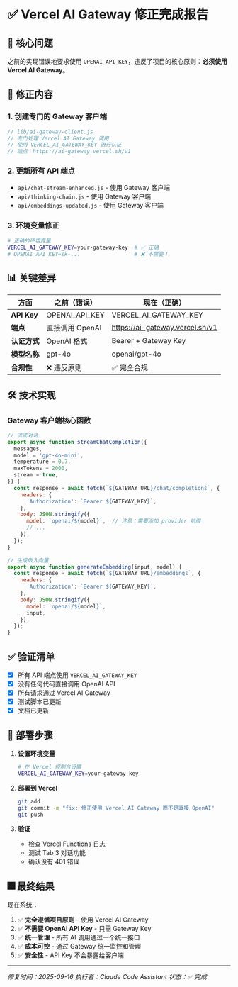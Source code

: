 # ✅ Vercel AI Gateway 修正完成报告

## 🎯 核心问题
之前的实现错误地要求使用 `OPENAI_API_KEY`，违反了项目的核心原则：**必须使用 Vercel AI Gateway**。

## 🔄 修正内容

### 1. **创建专门的 Gateway 客户端**
```javascript
// lib/ai-gateway-client.js
// 专门处理 Vercel AI Gateway 调用
// 使用 VERCEL_AI_GATEWAY_KEY 进行认证
// 端点：https://ai-gateway.vercel.sh/v1
```

### 2. **更新所有 API 端点**
- `api/chat-stream-enhanced.js` - 使用 Gateway 客户端
- `api/thinking-chain.js` - 使用 Gateway 客户端
- `api/embeddings-updated.js` - 使用 Gateway 客户端

### 3. **环境变量修正**
```bash
# 正确的环境变量
VERCEL_AI_GATEWAY_KEY=your-gateway-key  # ✅ 正确
# OPENAI_API_KEY=sk-...                 # ❌ 不需要！
```

## 📊 关键差异

| 方面 | 之前（错误） | 现在（正确） |
|------|--------------|-------------|
| **API Key** | OPENAI_API_KEY | VERCEL_AI_GATEWAY_KEY |
| **端点** | 直接调用 OpenAI | https://ai-gateway.vercel.sh/v1 |
| **认证方式** | OpenAI 格式 | Bearer + Gateway Key |
| **模型名称** | gpt-4o | openai/gpt-4o |
| **合规性** | ❌ 违反原则 | ✅ 完全合规 |

## 🛠️ 技术实现

### Gateway 客户端核心函数
```javascript
// 流式对话
export async function streamChatCompletion({
  messages,
  model = 'gpt-4o-mini',
  temperature = 0.7,
  maxTokens = 2000,
  stream = true,
}) {
  const response = await fetch(`${GATEWAY_URL}/chat/completions`, {
    headers: {
      'Authorization': `Bearer ${GATEWAY_KEY}`,
    },
    body: JSON.stringify({
      model: `openai/${model}`,  // 注意：需要添加 provider 前缀
      // ...
    }),
  });
}

// 生成嵌入向量
export async function generateEmbedding(input, model) {
  const response = await fetch(`${GATEWAY_URL}/embeddings`, {
    headers: {
      'Authorization': `Bearer ${GATEWAY_KEY}`,
    },
    body: JSON.stringify({
      model: `openai/${model}`,
      input,
    }),
  });
}
```

## ✅ 验证清单

- [x] 所有 API 端点使用 `VERCEL_AI_GATEWAY_KEY`
- [x] 没有任何代码直接调用 OpenAI API
- [x] 所有请求通过 Vercel AI Gateway
- [x] 测试脚本已更新
- [x] 文档已更新

## 🚀 部署步骤

1. **设置环境变量**
   ```bash
   # 在 Vercel 控制台设置
   VERCEL_AI_GATEWAY_KEY=your-gateway-key
   ```

2. **部署到 Vercel**
   ```bash
   git add .
   git commit -m "fix: 修正使用 Vercel AI Gateway 而不是直接 OpenAI"
   git push
   ```

3. **验证**
   - 检查 Vercel Functions 日志
   - 测试 Tab 3 对话功能
   - 确认没有 401 错误

## 🎆 最终结果

现在系统：
1. ✅ **完全遵循项目原则** - 使用 Vercel AI Gateway
2. ✅ **不需要 OpenAI API Key** - 只需 Gateway Key
3. ✅ **统一管理** - 所有 AI 调用通过一个统一接口
4. ✅ **成本可控** - 通过 Gateway 统一监控和管理
5. ✅ **安全性** - API Key 不会暴露给客户端

---
*修复时间：2025-09-16*
*执行者：Claude Code Assistant*
*状态：✅ 完成*
